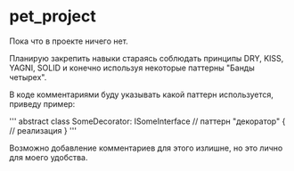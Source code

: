 # pet_project
Пока что в проекте ничего нет.

Планирую закрепить навыки стараясь
соблюдать принципы DRY, KISS, YAGNI, SOLID и конечно используя некоторые паттерны "Банды четырех".

В коде комментариями буду указывать какой паттерн используется, приведу пример:

'''
abstract class SomeDecorator: ISomeInterface // паттерн "декоратор"
{
  // реализация 
}
'''

Возможно добавление комментариев для этого излишне, но это лично для моего удобства.
